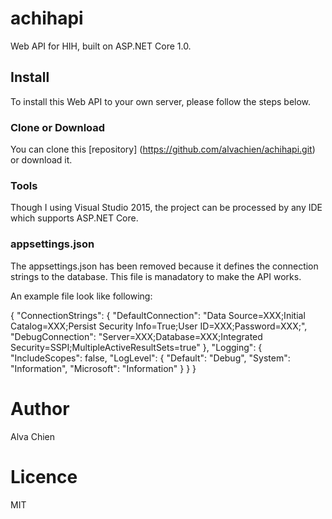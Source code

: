 # achihapi
Web API for HIH, built on ASP.NET Core 1.0.

## Install
To install this Web API to your own server, please follow the steps below.


### Clone or Download
You can clone this [repository] (https://github.com/alvachien/achihapi.git) or download it.


### Tools
Though I using Visual Studio 2015, the project can be processed by any IDE which supports ASP.NET Core.


### appsettings.json 
The appsettings.json has been removed because it defines the connection strings to the database. This file is manadatory to make the API works. 

An example file look like following:

{
  "ConnectionStrings": {
    "DefaultConnection": "Data Source=XXX;Initial Catalog=XXX;Persist Security Info=True;User ID=XXX;Password=XXX;",
    "DebugConnection": "Server=XXX;Database=XXX;Integrated Security=SSPI;MultipleActiveResultSets=true"
  },
  "Logging": {
    "IncludeScopes": false,
    "LogLevel": {
      "Default": "Debug",
      "System": "Information",
      "Microsoft": "Information"
    }
  }
}

# Author
Alva Chien


# Licence
MIT
